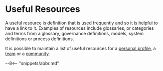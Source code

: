 <!-- SPDX-License-Identifier: CC-BY-4.0 -->
<!-- Copyright Contributors to the ODPi Egeria project. -->

# Useful Resources

A useful resource is definition that is used frequently and so it is helpful to have a link to it.
Examples of resources include glossaries, or categories and terms from a glossary,
governance definitions, models, system definitions or process definitions.

It is possible to maintain a list of useful resources for a
[personal profile](/egeria-docs/concepts/personal-profile), 
a [team](/egeria-docs/concepts/organizations/#team) or a [community](/egeria-docs/concepts/community).



--8<-- "snippets/abbr.md"